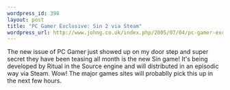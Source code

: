 ```yaml
--- 
wordpress_id: 398
layout: post
title: "PC Gamer Exclusive: Sin 2 via Steam"
wordpress_url: http://www.johng.co.uk/index.php/2005/07/04/pc-gamer-exclusive-sin-2-via-steam/
---
```

The new issue of PC Gamer just showed up on my door step and super secret they have been teasing all month is the new Sin game! It's being developed by Ritual in the Source engine and will distributed in an episodic way via Steam. Wow! The major games sites will probablly pick this up in the next few hours.
